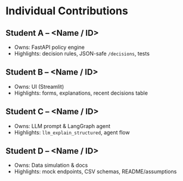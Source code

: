 # Individual Contributions

## Student A – <Name / ID>
- Owns: FastAPI policy engine
- Highlights: decision rules, JSON-safe `/decisions`, tests

## Student B – <Name / ID>
- Owns: UI (Streamlit)
- Highlights: forms, explanations, recent decisions table

## Student C – <Name / ID>
- Owns: LLM prompt & LangGraph agent
- Highlights: `llm_explain_structured`, agent flow

## Student D – <Name / ID>
- Owns: Data simulation & docs
- Highlights: mock endpoints, CSV schemas, README/assumptions
